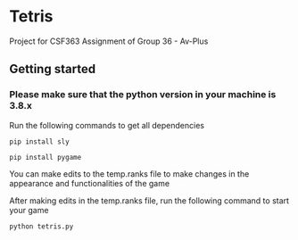 # Tetris

Project for CSF363 Assignment of Group 36 - Av-Plus

## Getting started

### Please make sure that the python version in your machine is 3.8.x

Run the following commands to get all dependencies

`pip install sly`



`pip install pygame`

You can make edits to the temp.ranks file to make changes in the appearance and functionalities of the game

After making edits in the temp.ranks file, run the following command to start your game

`python tetris.py`
